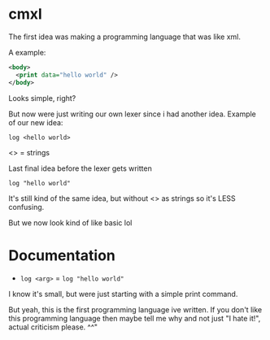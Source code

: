 # cmxl
The first idea was making a programming language that was like xml.







A example:
```xml
<body>
  <print data="hello world" />
</body>
```
Looks simple, right?






But now were just writing our own lexer since i had another idea.
Example of our new idea:








```
log <hello world>
```



<> = strings 













Last final idea before the lexer gets written 



```
log "hello world"
```




It's still kind of the same idea, but without <> as strings so it's LESS confusing.





But we now look kind of like basic lol















Documentation
==============
* `log <arg>` = `log "hello world"`




I know it's small, but were just starting with a simple print command.















But yeah, this is the first programming language ive written. If you don't like this programming language then maybe tell me why and not just "I hate it!", actual criticism please. ^^"
